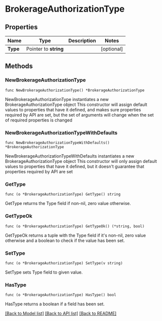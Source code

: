 # BrokerageAuthorizationType

## Properties

Name | Type | Description | Notes
------------ | ------------- | ------------- | -------------
**Type** | Pointer to **string** |  | [optional] 

## Methods

### NewBrokerageAuthorizationType

`func NewBrokerageAuthorizationType() *BrokerageAuthorizationType`

NewBrokerageAuthorizationType instantiates a new BrokerageAuthorizationType object
This constructor will assign default values to properties that have it defined,
and makes sure properties required by API are set, but the set of arguments
will change when the set of required properties is changed

### NewBrokerageAuthorizationTypeWithDefaults

`func NewBrokerageAuthorizationTypeWithDefaults() *BrokerageAuthorizationType`

NewBrokerageAuthorizationTypeWithDefaults instantiates a new BrokerageAuthorizationType object
This constructor will only assign default values to properties that have it defined,
but it doesn't guarantee that properties required by API are set

### GetType

`func (o *BrokerageAuthorizationType) GetType() string`

GetType returns the Type field if non-nil, zero value otherwise.

### GetTypeOk

`func (o *BrokerageAuthorizationType) GetTypeOk() (*string, bool)`

GetTypeOk returns a tuple with the Type field if it's non-nil, zero value otherwise
and a boolean to check if the value has been set.

### SetType

`func (o *BrokerageAuthorizationType) SetType(v string)`

SetType sets Type field to given value.

### HasType

`func (o *BrokerageAuthorizationType) HasType() bool`

HasType returns a boolean if a field has been set.


[[Back to Model list]](../README.md#documentation-for-models) [[Back to API list]](../README.md#documentation-for-api-endpoints) [[Back to README]](../README.md)



